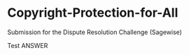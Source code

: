 # Copyright-Protection-for-All
Submission for the Dispute Resolution Challenge (Sagewise)

Test
ANSWER
